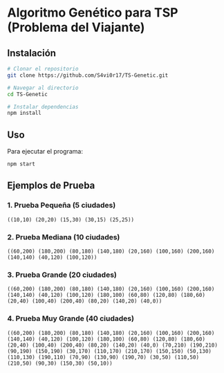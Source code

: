 # Algoritmo Genético para TSP (Problema del Viajante)

## Instalación

```bash
# Clonar el repositorio
git clone https://github.com/S4vi0r17/TS-Genetic.git

# Navegar al directorio
cd TS-Genetic

# Instalar dependencias
npm install
```

## Uso

Para ejecutar el programa:

```bash
npm start
```

## Ejemplos de Prueba

### 1. Prueba Pequeña (5 ciudades)

```
((10,10) (20,20) (15,30) (30,15) (25,25))
```

### 2. Prueba Mediana (10 ciudades)

```
((60,200) (180,200) (80,180) (140,180) (20,160) (100,160) (200,160) (140,140) (40,120) (100,120))
```

### 3. Prueba Grande (20 ciudades)

```
((60,200) (180,200) (80,180) (140,180) (20,160) (100,160) (200,160) (140,140) (40,120) (100,120) (180,100) (60,80) (120,80) (180,60) (20,40) (100,40) (200,40) (80,20) (140,20) (40,0))
```

### 4. Prueba Muy Grande (40 ciudades)

```
((60,200) (180,200) (80,180) (140,180) (20,160) (100,160) (200,160) (140,140) (40,120) (100,120) (180,100) (60,80) (120,80) (180,60) (20,40) (100,40) (200,40) (80,20) (140,20) (40,0) (70,210) (190,210) (90,190) (150,190) (30,170) (110,170) (210,170) (150,150) (50,130) (110,130) (190,110) (70,90) (130,90) (190,70) (30,50) (110,50) (210,50) (90,30) (150,30) (50,10))
```
